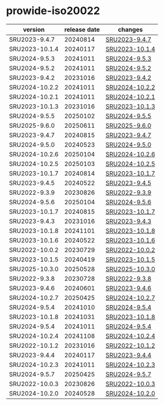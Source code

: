 # prowide-iso20022	


|version|release date|changes|
|---|---|---|
|SRU2023-9.4.7|20240814|[SRU2023-9.4.7](./SRU2023-9.4.7-20240814.md)|
|SRU2023-10.1.4|20240117|[SRU2023-10.1.4](./SRU2023-10.1.4-20240117.md)|
|SRU2024-9.5.3|20241011|[SRU2024-9.5.3](./SRU2024-9.5.3-20241011.md)|
|SRU2024-9.5.2|20241011|[SRU2024-9.5.2](./SRU2024-9.5.2-20241011.md)|
|SRU2023-9.4.2|20231016|[SRU2023-9.4.2](./SRU2023-9.4.2-20231016.md)|
|SRU2024-10.2.2|20241011|[SRU2024-10.2.2](./SRU2024-10.2.2-20241011.md)|
|SRU2024-10.2.1|20241011|[SRU2024-10.2.1](./SRU2024-10.2.1-20241011.md)|
|SRU2023-10.1.3|20231016|[SRU2023-10.1.3](./SRU2023-10.1.3-20231016.md)|
|SRU2024-9.5.5|20250102|[SRU2024-9.5.5](./SRU2024-9.5.5-20250102.md)|
|SRU2025-9.6.0|20250611|[SRU2025-9.6.0](./SRU2025-9.6.0-20250611.md)|
|SRU2023-9.4.7|20240815|[SRU2023-9.4.7](./SRU2023-9.4.7-20240815.md)|
|SRU2024-9.5.0|20240523|[SRU2024-9.5.0](./SRU2024-9.5.0-20240523.md)|
|SRU2024-10.2.6|20250104|[SRU2024-10.2.6](./SRU2024-10.2.6-20250104.md)|
|SRU2024-10.2.5|20250103|[SRU2024-10.2.5](./SRU2024-10.2.5-20250103.md)|
|SRU2023-10.1.7|20240814|[SRU2023-10.1.7](./SRU2023-10.1.7-20240814.md)|
|SRU2023-9.4.5|20240522|[SRU2023-9.4.5](./SRU2023-9.4.5-20240522.md)|
|SRU2022-9.3.9|20230826|[SRU2022-9.3.9](./SRU2022-9.3.9-20230826.md)|
|SRU2024-9.5.6|20250104|[SRU2024-9.5.6](./SRU2024-9.5.6-20250104.md)|
|SRU2023-10.1.7|20240815|[SRU2023-10.1.7](./SRU2023-10.1.7-20240815.md)|
|SRU2023-9.4.3|20231016|[SRU2023-9.4.3](./SRU2023-9.4.3-20231016.md)|
|SRU2023-10.1.8|20241101|[SRU2023-10.1.8](./SRU2023-10.1.8-20241101.md)|
|SRU2023-10.1.6|20240522|[SRU2023-10.1.6](./SRU2023-10.1.6-20240522.md)|
|SRU2022-10.0.2|20230729|[SRU2022-10.0.2](./SRU2022-10.0.2-20230729.md)|
|SRU2023-10.1.5|20240419|[SRU2023-10.1.5](./SRU2023-10.1.5-20240419.md)|
|SRU2025-10.3.0|20250528|[SRU2025-10.3.0](./SRU2025-10.3.0-20250528.md)|
|SRU2022-9.3.8|20230728|[SRU2022-9.3.8](./SRU2022-9.3.8-20230728.md)|
|SRU2023-9.4.6|20240601|[SRU2023-9.4.6](./SRU2023-9.4.6-20240601.md)|
|SRU2024-10.2.7|20250425|[SRU2024-10.2.7](./SRU2024-10.2.7-20250425.md)|
|SRU2024-9.5.4|20241010|[SRU2024-9.5.4](./SRU2024-9.5.4-20241010.md)|
|SRU2023-10.1.8|20241031|[SRU2023-10.1.8](./SRU2023-10.1.8-20241031.md)|
|SRU2024-9.5.4|20241011|[SRU2024-9.5.4](./SRU2024-9.5.4-20241011.md)|
|SRU2024-10.2.4|20241108|[SRU2024-10.2.4](./SRU2024-10.2.4-20241108.md)|
|SRU2022-10.1.2|20231016|[SRU2022-10.1.2](./SRU2022-10.1.2-20231016.md)|
|SRU2023-9.4.4|20240117|[SRU2023-9.4.4](./SRU2023-9.4.4-20240117.md)|
|SRU2024-10.2.3|20241011|[SRU2024-10.2.3](./SRU2024-10.2.3-20241011.md)|
|SRU2024-9.5.7|20250425|[SRU2024-9.5.7](./SRU2024-9.5.7-20250425.md)|
|SRU2022-10.0.3|20230826|[SRU2022-10.0.3](./SRU2022-10.0.3-20230826.md)|
|SRU2024-10.2.0|20240528|[SRU2024-10.2.0](./SRU2024-10.2.0-20240528.md)|
